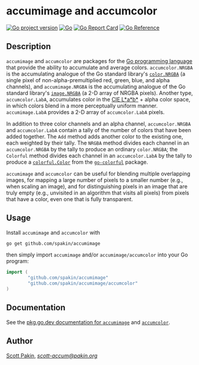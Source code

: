 accumimage and accumcolor
=========================

[![Go project version](https://badge.fury.io/go/github.com%2Fspakin%2Faccumimage.svg)](https://badge.fury.io/go/github.com%2Fspakin%2Faccumimage)
[![Go](https://github.com/spakin/accumimage/actions/workflows/go.yml/badge.svg)](https://github.com/spakin/accumimage/actions/workflows/go.yml)
[![Go Report Card](https://goreportcard.com/badge/github.com/spakin/accumimage)](https://goreportcard.com/report/github.com/spakin/accumimage)
[![Go Reference](https://pkg.go.dev/badge/github.com/spakin/accumimage.svg)](https://pkg.go.dev/github.com/spakin/accumimage)

Description
-----------

`accumimage` and `accumcolor` are packages for the [Go programming language](https://golang.org/) that provide the ability to accumulate and average colors.  `accumcolor.NRGBA` is the accumulating analogue of the Go standard library's [`color.NRGBA`](https://pkg.go.dev/image/color#NRGBA) (a single pixel of non-alpha-premultiplied red, green, blue, and alpha channels), and `accumimage.NRGBA` is the accumulating analogue of the Go standard library's [`image.NRGBA`](https://pkg.go.dev/image#NRGBA) (a 2-D array of NRGBA pixels).  Another type, `accumcolor.LabA`, accumulates color in the [CIE L\*a\*b\*](https://en.wikipedia.org/wiki/CIELAB_color_space) + alpha color space, in which colors blend in a more perceptually uniform manner.  `accumimage.LabA` provides a 2-D array of `accumcolor.LabA` pixels.

In addition to three color channels and an alpha channel, `accumcolor.NRGBA` and `accumcolor.LabA` contain a tally of the number of colors that have been added together.  The `Add` method adds another color to the existing one, each weighted by their tally.  The `NRGBA` method divides each channel in an `accumcolor.NRGBA` by the tally to produce an ordinary `color.NRGBA`; the `Colorful` method divides each channel in an `accumcolor.LabA` by the tally to produce a [`colorful.Color`](https://pkg.go.dev/github.com/lucasb-eyer/go-colorful#Color) from the [`go-colorful`](https://pkg.go.dev/github.com/lucasb-eyer/go-colorful) package.

`accumimage` and `accumcolor` can be useful for blending multiple overlapping images, for mapping a large number of pixels to a smaller number (e.g., when scaling an image), and for distinguishing pixels in an image that are truly empty (e.g., unvisited in an algorithm that visits all pixels) from pixels that have a color, even one that is fully transparent.


Usage
-----

Install `accumimage` and `accumcolor` with
```bash
go get github.com/spakin/accumimage
```

then simply import `accumimage` and/or `accumimage/accumcolor` into your Go program:
```Go
import (
        "github.com/spakin/accumimage"
        "github.com/spakin/accumimage/accumcolor"
)
```

Documentation
-------------

See the [pkg.go.dev documentation for `accumimage`](https://pkg.go.dev/github.com/spakin/accumimage) and [`accumcolor`](https://pkg.go.dev/github.com/spakin/accumimage/accumcolor).


Author
------

[Scott Pakin](http://www.pakin.org/~scott/), *scott-accum@pakin.org*
